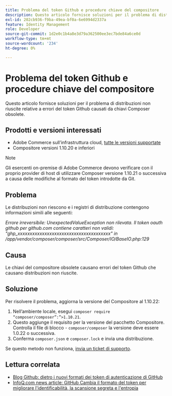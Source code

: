 ```yaml
---
title: Problema del token Github e procedure chiave del compositore
description: Questo articolo fornisce soluzioni per il problema di distribuzioni non riuscite relative a errori del token Github causati da chiavi Composer obsolete.
exl-id: 202cb936-f9ba-49ea-bf0a-6e6994d2337a
feature: Identity Management
role: Developer
source-git-commit: 1d2e0c1b4a8e3d79a362500ee3ec7bde84a6ce0d
workflow-type: tm+mt
source-wordcount: '234'
ht-degree: 0%

---
```


# Problema del token Github e procedure chiave del compositore

Questo articolo fornisce soluzioni per il problema di distribuzioni non riuscite relative a errori del token Github causati da chiavi Composer obsolete.

## Prodotti e versioni interessati

* Adobe Commerce sull’infrastruttura cloud, [tutte le versioni supportate](https://magento.com/sites/default/files/magento-software-lifecycle-policy.pdf)
* Compositore versioni 1.10.20 e inferiori

>[!NOTE]
>
>Gli esercenti on-premise di Adobe Commerce devono verificare con il proprio provider di host di utilizzare Composer versione 1.10.21 o successiva a causa delle modifiche al formato del token introdotte da Git.

## Problema

Le distribuzioni non riescono e i registri di distribuzione contengono informazioni simili alle seguenti:

*Errore irreversibile: UnexpectedValueException non rilevata. Il token oauth github per github.com contiene caratteri non validi: &quot;ghp_xxxxxxxxxxxxxxxxxxxxxxxxxxxxxxxxxxxxxx&quot; in /app/vendor/composer/composer/src/Composer/IO/BaseIO.php:129*

## Causa

Le chiavi del compositore obsolete causano errori del token Github che causano distribuzioni non riuscite.

## Soluzione

Per risolvere il problema, aggiorna la versione del Compositore al 1.10.22:

1. Nell’ambiente locale, esegui `composer require “composer/composer”:”>1.10.21`.
1. Questo aggiunge il requisito per la versione del pacchetto Compositore. Controlla il file di blocco - `composer/composer` la versione deve essere 1.0.22 o successiva.
1. Conferma `composer.json` e `composer.lock` e invia una distribuzione.

Se questo metodo non funziona, [invia un ticket di supporto](/help/help-center-guide/help-center/magento-help-center-user-guide.md#submit-ticket).

## Lettura correlata

* [Blog Github: dietro i nuovi formati dei token di autenticazione di GitHub](https://github.blog/2021-04-05-behind-githubs-new-authentication-token-formats/)
* [InfoQ.com news article: GitHub Cambia il formato del token per migliorare l&#39;identificabilità, la scansione segreta e l&#39;entropia](https://www.infoq.com/news/2021/04/github-new-token-format/)
